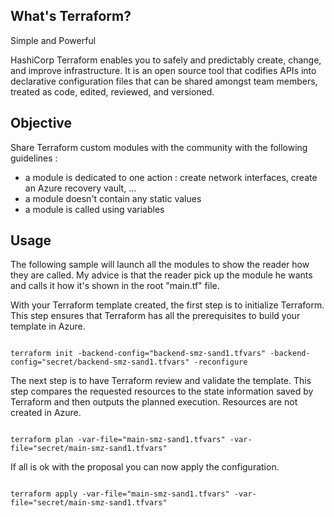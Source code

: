 What's Terraform?
------------
Simple and Powerful

HashiCorp Terraform enables you to safely and predictably create, change, and improve infrastructure. It is an open source tool that codifies APIs into declarative configuration files that can be shared amongst team members, treated as code, edited, reviewed, and versioned.


Objective
------------
Share Terraform custom modules with the community with the following guidelines :
-	a module is dedicated to one action : create network interfaces, create an Azure recovery vault, ...
-	a module doesn't contain any static values
-	a module is called using variables



Usage
-----
The following sample will launch all the modules to show the reader how they are called.
My advice is that the reader pick up the module he wants and calls it how it's shown in the root "main.tf" file.

With your Terraform template created, the first step is to initialize Terraform. 
This step ensures that Terraform has all the prerequisites to build your template in Azure.

```hcl

terraform init -backend-config="backend-smz-sand1.tfvars" -backend-config="secret/backend-smz-sand1.tfvars" -reconfigure

```

The next step is to have Terraform review and validate the template. 
This step compares the requested resources to the state information saved by Terraform and then outputs the planned execution. Resources are not created in Azure.
```hcl

terraform plan -var-file="main-smz-sand1.tfvars" -var-file="secret/main-smz-sand1.tfvars"

```

If all is ok with the proposal you can now apply the configuration.
```hcl

terraform apply -var-file="main-smz-sand1.tfvars" -var-file="secret/main-smz-sand1.tfvars"

```

